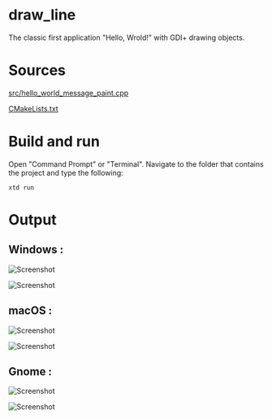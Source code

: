 # draw_line

The classic first application "Hello, Wrold!" with GDI+ drawing objects.

# Sources

[src/hello_world_message_paint.cpp](src/draw_line.cpp)

[CMakeLists.txt](CMakeLists.txt)

# Build and run

Open "Command Prompt" or "Terminal". Navigate to the folder that contains the project and type the following:

```shell
xtd run
```

# Output

## Windows :

![Screenshot](../../../docs/pictures/examples/draw_line_w.png)

![Screenshot](../../../docs/pictures/examples/draw_line_wd.png)

## macOS :

![Screenshot](../../../docs/pictures/examples/draw_line_m.png)

![Screenshot](../../../docs/pictures/examples/draw_line_md.png)

## Gnome :

![Screenshot](../../../docs/pictures/examples/draw_line_g.png)

![Screenshot](../../../docs/pictures/examples/draw_line_gd.png)
